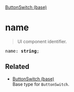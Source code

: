 [ButtonSwitch (base)](ButtonSwitch_base.md)

# name

> UI component identifier.

<pre class="docgen_signature">name: <b>string</b>;</pre>

## Related

- [<!--{ref:type}-->ButtonSwitch (base)](ButtonSwitch_base.md) \
    Base type for `ButtonSwitch`.

